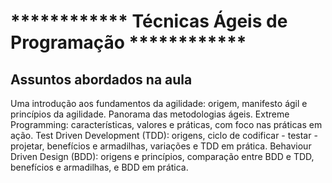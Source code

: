# ************ Técnicas Ágeis de Programação ************

## Assuntos abordados na aula

Uma introdução aos fundamentos da agilidade: origem, manifesto ágil e princípios da agilidade. Panorama das metodologias ágeis. Extreme Programming: características, valores e práticas, com foco nas práticas em ação. Test Driven Development (TDD): origens, ciclo de codificar - testar - projetar, benefícios e armadilhas, variações e TDD em prática. Behaviour Driven Design (BDD): origens e princípios, comparação entre BDD e TDD, benefícios e armadilhas, e BDD em prática.
